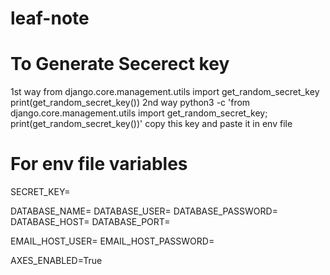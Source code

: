 # leaf-note
# To Generate Secerect key
1st way
from django.core.management.utils import get_random_secret_key
print(get_random_secret_key())
2nd way
python3 -c 'from django.core.management.utils import get_random_secret_key; print(get_random_secret_key())'
copy this key and paste it in env file
# For env file variables
SECRET_KEY=

  DATABASE_NAME=
  DATABASE_USER=
  DATABASE_PASSWORD=
  DATABASE_HOST=
  DATABASE_PORT=

EMAIL_HOST_USER=
EMAIL_HOST_PASSWORD=

AXES_ENABLED=True
